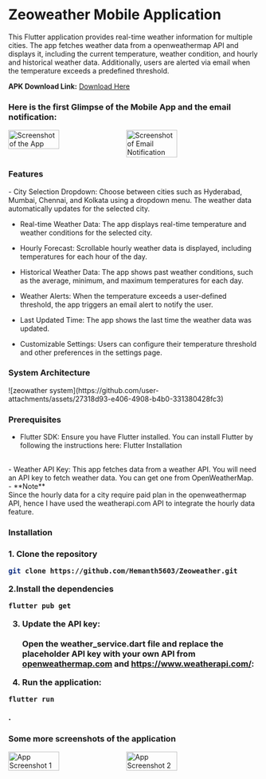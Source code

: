 <h1>Zeoweather Mobile Application</h1>

<p>This Flutter application provides real-time weather information for multiple cities. The app fetches weather data from a openweathermap API and displays it, including the current temperature, weather condition, and hourly and historical weather data. Additionally, users are alerted via email when the temperature exceeds a predefined threshold.</p>

<p><strong>APK Download Link:</strong> <a href="https://drive.google.com/file/d/1Qy4rMqP6jHfEbnNn6hF0DH2LtFaejOBl/view?usp=sharing" target="_blank">Download Here</a></p>

<h3>Here is the first Glimpse of the Mobile App and the email notification:</h3>

<div style="display: flex; gap: 10px;">
    <img src="https://github.com/user-attachments/assets/972acbe8-70e7-46f9-8ee0-3dcba6e17a68" alt="Screenshot of the App" style="width: 45%;">
    <img src="https://github.com/user-attachments/assets/773e92b9-c275-4801-a26c-7fd73933ac9c" alt="Screenshot of Email Notification" style="width: 45%;">
</div>


<h3>Features</h3>
 -  City Selection Dropdown: Choose between cities such as Hyderabad, Mumbai, Chennai, and Kolkata using a dropdown menu. The weather data automatically updates for the selected city.
 

 - Real-time Weather Data: The app displays real-time temperature and weather conditions for the selected city.

 - Hourly Forecast: Scrollable hourly weather data is displayed, including temperatures for each hour of the day.

 - Historical Weather Data: The app shows past weather conditions, such as the average, minimum, and maximum temperatures for each day.

 - Weather Alerts: When the temperature exceeds a user-defined threshold, the app triggers an email alert to notify the user.

 - Last Updated Time: The app shows the last time the weather data was updated.

 - Customizable Settings: Users can configure their temperature threshold and other preferences in the settings page.


<h3>System Architecture </h3>
![zeowather system](https://github.com/user-attachments/assets/27318d93-e406-4908-b4b0-331380428fc3)



<h3>Prerequisites</h3>

 - Flutter SDK: Ensure you have Flutter installed. You can install Flutter by following the instructions here: Flutter Installation
<br>
 - Weather API Key: This app fetches data from a weather API. You will need an API key to fetch weather data. You can get one from OpenWeatherMap.<br>
 - **Note** <br>
Since the hourly data for a city require paid plan in the openweathermap API, hence I have used the weatherapi.com API to integrate the hourly data feature.


<h3>Installation<h3>
1. Clone the repository
 
```bash
git clone https://github.com/Hemanth5603/Zeoweather.git
```

2.Install the dependencies
```bash
flutter pub get
```

3. Update the API key: <br> <br>
Open the weather_service.dart file and replace the placeholder API key with your own API from [openweathermap.com](https://openweathermap.org/) and https://www.weatherapi.com/:



4. Run the application:

```bash
flutter run
```

.
<h3>Some more screenshots of the application</h3>


<div style="display: flex; gap: 10px;">
    <img src="https://github.com/user-attachments/assets/8a030013-3860-48ed-8267-2ea2fb3c9139" alt="App Screenshot 1" style="width: 45%;">
    <img src="https://github.com/user-attachments/assets/9742956d-7920-447d-b6ee-daa0a5f2ab3c" alt="App Screenshot 2" style="width: 45%;">
</div>
